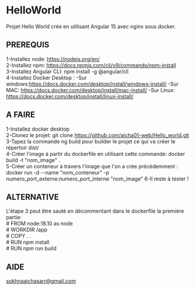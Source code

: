 # HelloWorld
Projet Hello World crée en utilisant Angular 15 avec nginx sous docker.

## PREREQUIS
1-Installez node: https://nodejs.org/en/          
2-Installez npm: https://docs.npmjs.com/cli/v9/commands/npm-install         
3-Installez Angular CLI: npm install -g @angular/cli   
4-Installez Docker Desktop :
    -Sur windows:https://docs.docker.com/desktop/install/windows-install/
    -Sur MAC: https://docs.docker.com/desktop/install/mac-install/
    -Sur Linux: https://docs.docker.com/desktop/install/linux-install/ 



## A FAIRE
1-Installez docker desktop                                    
2-Clonez le projet: 
  git clone https://github.com/aicha01-web/Hello_world.git                               
3-Tapez la commande ng build pour builder le projet ce qui va créer le répertoir dist/                                                                
4-Créer l'image à partir du dockerfile en utilisant cette commande: docker build -t "nom_image" .                          
5-Créer un conteneur à travers l'image que l'on a crée précédemment :
  docker run -d --name "nom_conteneur" -p numero_port_externe:numero_port_interne "nom_image"
6-Il reste à tester !                                         


## ALTERNATIVE
L'étape 3 peut être sauté en décommentant dans le dockerfile la première partie:                                           
    # FROM node:18.10 as node                      
    # WORKDIR /app                               
    # COPY . .                            
    # RUN npm install                           
    # RUN npm run build                                      


## AIDE
sokhnaaichasarr@gmail.com


